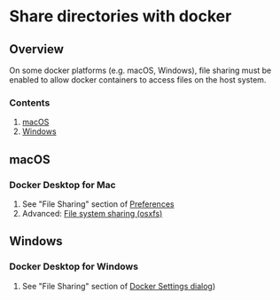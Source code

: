 # Share directories with docker

## Overview

On some docker platforms (e.g. macOS, Windows),
file sharing must be enabled to allow docker containers to access files on the host system.

### Contents

1. [macOS](#macos)
1. [Windows](#windows)

## macOS

### Docker Desktop for Mac

1. See "File Sharing" section of
   [Preferences](https://docs.docker.com/docker-for-mac/#preferences)
1. Advanced: [File system sharing (osxfs)](https://docs.docker.com/docker-for-mac/osxfs/)

## Windows

### Docker Desktop for Windows

1. See "File Sharing" section of
   [Docker Settings dialog](https://docs.docker.com/docker-for-windows/#docker-settings-dialog))
